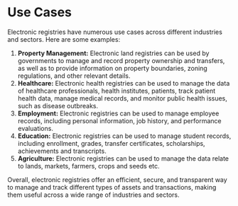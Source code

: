 # Use Cases

Electronic registries have numerous use cases across different industries and sectors. Here are some examples:

1. **Property Management:** Electronic land registries can be used by governments to manage and record property ownership and transfers, as well as to provide information on property boundaries, zoning regulations, and other relevant details.
2. **Healthcare:** Electronic health registries can be used to manage the data of healthcare professionals, health institutes, patients, track patient health data, manage medical records, and monitor public health issues, such as disease outbreaks.
3. **Employment:** Electronic registries can be used to manage employee records, including personal information, job history, and performance evaluations.
4. **Education:** Electronic registries can be used to manage student records, including enrollment, grades, transfer certificates, scholarships, achievements and transcripts.
5. **Agriculture:** Electronic registries can be used to manage the data relate to lands, markets, farmers, crops and seeds etc.

Overall, electronic registries offer an efficient, secure, and transparent way to manage and track different types of assets and transactions, making them useful across a wide range of industries and sectors.
